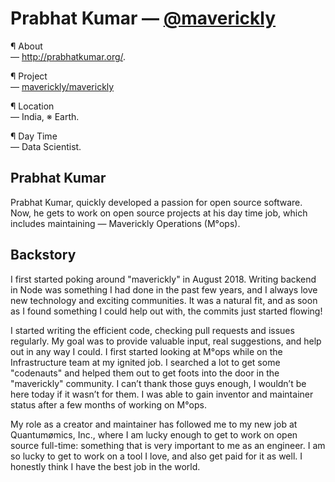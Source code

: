 # Prabhat Kumar — [@maverickly](https://github.com/maverickly)

¶ About</br>
— http://prabhatkumar.org/.

¶ Project</br>
— [maverickly/maverickly](https://github.com/maverickly/maverickly)

¶ Location</br>
— India, ※ Earth.

¶ Day Time</br>
— Data Scientist.

## Prabhat Kumar
Prabhat Kumar, quickly developed a passion for open source software. Now, he gets to work on open source projects at his day time job, which includes maintaining — Maverickly Operations (M°ops).

## Backstory
I first started poking around "maverickly" in August 2018. Writing backend in Node was something I had done in the past few years, and I always love new technology and exciting communities. It was a natural fit, and as soon as I found something I could help out with, the commits just started flowing!

I started writing the efficient code, checking pull requests and issues regularly. My goal was to provide valuable input, real suggestions, and help out in any way I could. I first started looking at M°ops while on the Infrastructure team at my ignited job. I searched a lot to get some "codenauts" and helped them out to get foots into the door in the "maverickly" community. I can’t thank those guys enough, I wouldn’t be here today if it wasn’t for them. I was able to gain inventor and maintainer status after a few months of working on M°ops.

My role as a creator and  maintainer has followed me to my new job at Quantumømics, Inc., where I am lucky enough to get to work on open source full-time: something that is very important to me as an engineer. I am so lucky to get to work on a tool I love, and also get paid for it as well. I honestly think I have the best job in the world.
